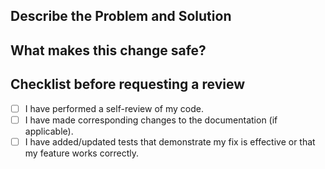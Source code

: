 <!-- Following this template is optional. If you don't feel like it applies to your change feel free to delete it. !-->

## Describe the Problem and Solution
<!-- Write 2-3 sentences summarising the reasons behind this change (this might be the problem you're solving, or the context around the request) and the solution you have chosen. !-->  

## What makes this change safe?
<!-- DELETE WHEN COMPLETED
A good answer to this question helps the reviewers understand where they should focus their attention, so please consider these questions:
- Is the change risky or not? Why? 
- What tests are you adding or changing? Why?
- What existing tests are you relying on? 
- What, if anything, are you concerned about that you'd like the reviewer to focus on?
References:
- [Risk level guide](https://github.com/wiredtiger/wiredtiger/blob/develop/.github/risk_level_guide.md)
- [Testing frameworks](https://github.com/wiredtiger/wiredtiger/blob/develop/test/testing_frameworks.md)
!-->

## Checklist before requesting a review

- [ ] I have performed a self-review of my code.
- [ ] I have made corresponding changes to the documentation (if applicable).
- [ ] I have added/updated tests that demonstrate my fix is effective or that my feature works correctly.
